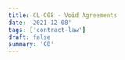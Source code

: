 ```yaml
---
title: CL-C08 - Void Agreements
date: '2021-12-08'
tags: ['contract-law']
draft: false
summary: 'C8'
---
```

